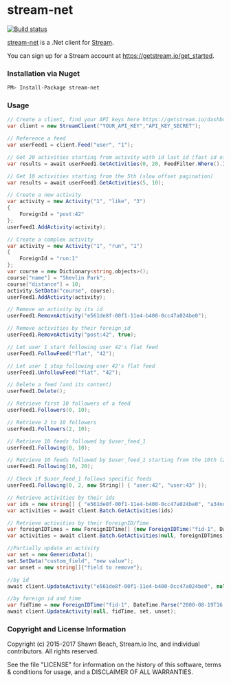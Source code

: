 stream-net
===========

[![Build status](https://ci.appveyor.com/api/projects/status/nhnrdhf64clbcv19/branch/master?svg=true)](https://ci.appveyor.com/project/tbarbugli/stream-net/branch/master)

[stream-net](https://github.com/GetStream/stream-net) is a .Net client for [Stream](https://getstream.io/).

You can sign up for a Stream account at https://getstream.io/get_started.

### Installation via Nuget

```sh
PM> Install-Package stream-net
```

### Usage

```c#
// Create a client, find your API keys here https://getstream.io/dashboard/
var client = new StreamClient("YOUR_API_KEY","API_KEY_SECRET");

// Reference a feed
var userFeed1 = client.Feed("user", "1");

// Get 20 activities starting from activity with id last_id (fast id offset pagination)
var results = await userFeed1.GetActivities(0, 20, FeedFilter.Where().IdLessThan(last_id));

// Get 10 activities starting from the 5th (slow offset pagination)
var results = await userFeed1.GetActivities(5, 10);

// Create a new activity
var activity = new Activity("1", "like", "3")
{
	ForeignId = "post:42"
};
userFeed1.AddActivity(activity);

// Create a complex activity
var activity = new Activity("1", "run", "1")
{
	ForeignId = "run:1"
};
var course = new Dictionary<string,objects>();
course["name"] = "Shevlin Park";
course["distance"] = 10;
activity.SetData("course", course);
userFeed1.AddActivity(activity);

// Remove an activity by its id
userFeed1.RemoveActivity("e561de8f-00f1-11e4-b400-0cc47a024be0");

// Remove activities by their foreign_id
userFeed1.RemoveActivity("post:42", true);

// Let user 1 start following user 42's flat feed
userFeed1.FollowFeed("flat", "42");

// Let user 1 stop following user 42's flat feed
userFeed1.UnfollowFeed("flat", "42");

// Delete a feed (and its content)
userFeed1.Delete();

// Retrieve first 10 followers of a feed
userFeed1.Followers(0, 10);

// Retrieve 2 to 10 followers
userFeed1.Followers(2, 10);

// Retrieve 10 feeds followed by $user_feed_1
userFeed1.Following(0, 10);

// Retrieve 10 feeds followed by $user_feed_1 starting from the 10th (2nd page)
userFeed1.Following(10, 20);

// Check if $user_feed_1 follows specific feeds
userFeed1.Following(0, 2, new String[] { "user:42", "user:43" });

// Retrieve activities by their ids
var ids = new string[] { "e561de8f-00f1-11e4-b400-0cc47a024be0", "a34ndjsh-00f1-11e4-b400-0c9jdnbn0eb0" };
var activities = await client.Batch.GetActivities(ids)

// Retrieve activities by their ForeignID/Time
var foreignIDTimes = new ForeignIDTime[] {new ForeignIDTime("fid-1", DateTime.Parse("2000-08-19T16:32:32")), new Stream.ForeignIDTime("fid-2",  DateTime.Parse("2000-08-21T16:32:32"))};
var activities = await client.Batch.GetActivities(null, foreignIDTimes)

//Partially update an activity
var set = new GenericData();
set.SetData("custom_field", "new value");
var unset = new string[]{"field to remove"};

//by id
await client.UpdateActivity("e561de8f-00f1-11e4-b400-0cc47a024be0", null, set, unset);

//by foreign id and time
var fidTime = new ForeignIDTime("fid-1", DateTime.Parse("2000-08-19T16:32:32"));
await client.UpdateActivity(null, fidTime, set, unset);
```

### Copyright and License Information

Copyright (c) 2015-2017 Shawn Beach, Stream.io Inc, and individual contributors. All rights reserved.

See the file "LICENSE" for information on the history of this software, terms & conditions for usage, and a DISCLAIMER OF ALL WARRANTIES.
